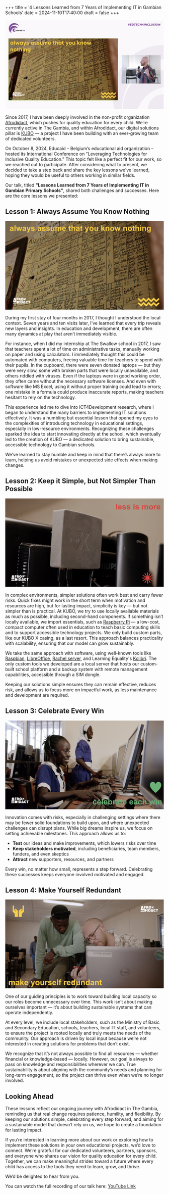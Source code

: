 +++
title = '4 Lessons Learned from 7 Years of Implementing IT in Gambian Schools'
date = 2024-11-10T17:40:00
draft = false
+++

![Header](header.jpg)

Since 2017, I have been deeply involved in the non-profit organization [Afrodidact](https://afrodidact.org), which pushes for quality education for every child. We’re currently active in The Gambia, and within Afrodidact, our digital solutions pillar is [KUBO](https://kubo.global) — a project I have been building with an ever-growing team of dedicated volunteers.

On October 8, 2024, Educaid – Belgium’s educational aid organization – hosted its International Conference on "Leveraging Technologies for Inclusive Quality Education." This topic felt like a perfect fit for our work, so we reached out to participate. After considering what to present, we decided to take a step back and share the key lessons we’ve learned, hoping they would be useful to others working in similar fields.

Our talk, titled **"Lessons Learned from 7 Years of Implementing IT in Gambian Primary Schools"**, shared both challenges and successes. Here are the core lessons we presented:

## Lesson 1: Always Assume You Know Nothing
![Lesson 1](lesson-1.png)

During my first stay of four months in 2017, I thought I understood the local context. Seven years and ten visits later, I’ve learned that every trip reveals new layers and insights. In education and development, there are often many dynamics at play that aren’t immediately visible.

For instance, when I did my internship at The Swallow school in 2017, I saw that teachers spent a lot of time on administrative tasks, manually working on paper and using calculators. I immediately thought this could be automated with computers, freeing valuable time for teachers to spend with their pupils. In the cupboard, there were seven donated laptops — but they were very slow, some with broken parts that were locally unavailable, and others riddled with viruses. Even if the laptops were in good working order, they often came without the necessary software licenses. And even with software like MS Excel, using it without proper training could lead to errors; one mistake in a formula could produce inaccurate reports, making teachers hesitant to rely on the technology.

This experience led me to dive into ICT4Development research, where I began to understand the many barriers to implementing IT solutions effectively. It was a humbling but essential lesson that opened my eyes to the complexities of introducing technology in educational settings, especially in low-resource environments. Recognizing these challenges sparked the idea to start innovating directly at the school, which eventually led to the creation of KUBO — a dedicated solution to bring sustainable, accessible technology to Gambian schools.

We’ve learned to stay humble and keep in mind that there’s always more to learn, helping us avoid mistakes or unexpected side effects when making changes.


## Lesson 2: Keep it Simple, but Not Simpler Than Possible
![Lesson 2](lesson-2.png)

In complex environments, simpler solutions often work best and carry fewer risks. Quick fixes might work in the short term when motivation and resources are high, but for lasting impact, simplicity is key — but not simpler than is practical. At KUBO, we try to use locally available materials as much as possible, including second-hand components. If something isn’t locally available, we import essentials, such as [Raspberry Pi](https://www.raspberrypi.com/) — a low-cost, compact computer often used in education to teach basic computing skills and to support accessible technology projects. We only build custom parts, like our KUBO X casing, as a last resort. This approach balances practicality with scalability, ensuring that our model can grow sustainably.


We take the same approach with software, using well-known tools like [Raspbian](https://www.raspbian.org/), [LibreOffice](https://www.libreoffice.org/), [Rachel server](https://rachel.worldpossible.org/), and Learning Equality's [Kolibri](https://learningequality.org/kolibri/). The only custom tools we developed are a local server that hosts our custom-built school platform and a backup system with remote management capabilities, accessible through a SIM dongle. 

Keeping our solutions simple ensures they can remain effective, reduces risk, and allows us to focus more on impactful work, as less maintenance and development are required.

## Lesson 3: Celebrate Every Win
![Lesson 3](lesson-3.png)

Innovation comes with risks, especially in challenging settings where there may be fewer solid foundations to build upon, and where unexpected challenges can disrupt plans. While big dreams inspire us, we focus on setting achievable milestones. This approach allows us to:
- **Test** our ideas and make improvements, which lowers risks over time
- **Keep stakeholders motivated**, including beneficiaries, team members, funders, and even skeptics
- **Attract** new supporters, resources, and partners

Every win, no matter how small, represents a step forward. Celebrating these successes keeps everyone involved motivated and engaged.

## Lesson 4: Make Yourself Redundant
![Lesson 4](lesson-4.png)

One of our guiding principles is to work toward building local capacity so our roles become unnecessary over time. This work isn’t about making ourselves important — it’s about building sustainable systems that can operate independently. 

At every level, we include local stakeholders, such as the Ministry of Basic and Secondary Education, schools, teachers, local IT staff, and volunteers, to ensure the project is rooted locally and truly meets the needs of the community. Our approach is driven by local input because we’re not interested in creating solutions for problems that don’t exist.

We recognize that it’s not always possible to find all resources — whether financial or knowledge-based — locally. However, our goal is always to pass on knowledge and responsibilities wherever we can. True sustainability is about aligning with the community’s needs and planning for long-term engagement, so the project can thrive even when we’re no longer involved.


## Looking Ahead

These lessons reflect our ongoing journey with Afrodidact in The Gambia, reminding us that real change requires patience, humility, and flexibility. By keeping our solutions simple, celebrating every step forward, and aiming for a sustainable model that doesn’t rely on us, we hope to create a foundation for lasting impact.

If you’re interested in learning more about our work or exploring how to implement these solutions in your own educational projects, we’d love to connect. We’re grateful for our dedicated volunteers, partners, sponsors, and everyone who shares our vision for quality education for every child. Together, we can make meaningful strides toward a future where every child has access to the tools they need to learn, grow, and thrive.

We’d be delighted to hear from you.

You can watch the full recording of our talk here: [YouTube Link](https://youtu.be/4i6t8l3wg6c?si=llQ7eSnUgOs8xt4N&t=2811)
